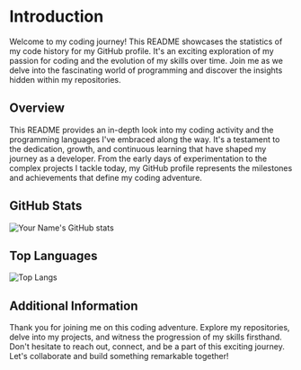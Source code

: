 # Introduction
Welcome to my coding journey! This README showcases the statistics of my code history for my GitHub profile. It's an exciting exploration of my passion for coding and the evolution of my skills over time. Join me as we delve into the fascinating world of programming and discover the insights hidden within my repositories.

## Overview
This README provides an in-depth look into my coding activity and the programming languages I've embraced along the way. It's a testament to the dedication, growth, and continuous learning that have shaped my journey as a developer. From the early days of experimentation to the complex projects I tackle today, my GitHub profile represents the milestones and achievements that define my coding adventure.

## GitHub Stats

![Your Name's GitHub stats](https://github-readme-stats.vercel.app/api?username=FionaG26&show_icons=true&theme=radical)

## Top Languages

![Top Langs](https://github-readme-stats.vercel.app/api/top-langs/?username=FionaG26&layout=compact&theme=radical)

## Additional Information
Thank you for joining me on this coding adventure. Explore my repositories, delve into my projects, and witness the progression of my skills firsthand. Don't hesitate to reach out, connect, and be a part of this exciting journey. Let's collaborate and build something remarkable together!
